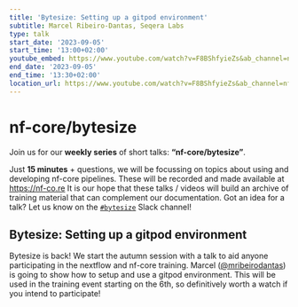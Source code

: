 ```yaml
---
title: 'Bytesize: Setting up a gitpod environment'
subtitle: Marcel Ribeiro-Dantas, Seqera Labs
type: talk
start_date: '2023-09-05'
start_time: '13:00+02:00'
youtube_embed: https://www.youtube.com/watch?v=F8BShfyieZs&ab_channel=nf-core
end_date: '2023-09-05'
end_time: '13:30+02:00'
location_url: https://www.youtube.com/watch?v=F8BShfyieZs&ab_channel=nf-core
---
```


# nf-core/bytesize

Join us for our **weekly series** of short talks: **“nf-core/bytesize”**.

Just **15 minutes** + questions, we will be focussing on topics about using and developing nf-core pipelines.
These will be recorded and made available at <https://nf-co.re>
It is our hope that these talks / videos will build an archive of training material that can complement our documentation. Got an idea for a talk? Let us know on the [`#bytesize`](https://nfcore.slack.com/channels/bytesize) Slack channel!

## Bytesize: Setting up a gitpod environment

Bytesize is back! We start the autumn session with a talk to aid anyone participating in the nextflow and nf-core training. Marcel ([@mribeirodantas](https://github.com/mribeirodantas)) is going to show how to setup and use a gitpod environment. This will be used in the training event starting on the 6th, so definitively worth a watch if you intend to participate!
